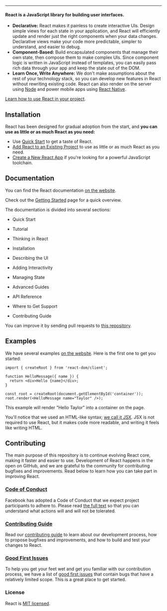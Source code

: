 ____
#### React is a JavaScript library for building user interfaces.

- **Declarative:** React makes it painless to create interactive UIs. Design simple views for each state in your application, and React will efficiently update and render just the right components when your data changes. Declarative views make your code more predictable, simpler to understand, and easier to debug.
- **Component-Based:**  Build encapsulated components that manage their own state, then compose them to make complex UIs. Since component logic is written in JavaScript instead of templates, you can easily pass rich data through your app and keep the state out of the DOM.
- **Learn Once, Write Anywhere:**  We don't make assumptions about the rest of your technology stack, so you can develop new features in React without rewriting existing code. React can also render on the server using [Node](https://nodejs.org/en) and power mobile apps using [React Native]().

[Learn how to use React in your project]().

## **Installation**

React has been designed for gradual adoption from the start, and **you can use as little or as much React as you need:**

- Use [Quick Start]() to get a taste of React.
- [Add React to an Existing Project]() to use as little or as much React as you need.
- [Create a New React App]() if you're looking for a powerful JavaScript toolchain.

## **Documentation**

You can find the React documentation [on the website]().

Check out the [Getting Started]() page for a quick overview.

The documentation is divided into several sections:
- Quick Start

- Tutorial

- Thinking in React

- Installation

- Describing the UI

- Adding Interactivity

- Managing State

- Advanced Guides

- API Reference

- Where to Get Support

- Contributing Guide

You can improve it by sending pull requests to [this repository]().

## **Examples**

We have several examples [on the website](). Here is the first one to get you started:

```
import { createRoot } from 'react-dom/client';

function HelloMessage({ name }) {
  return <div>Hello {name}</div>;
}

const root = createRoot(document.getElementById('container'));
root.render(<HelloMessage name="Taylor" />);
```

This example will render "Hello Taylor" into a container on the page.

You'll notice that we used an HTML-like syntax; [we call it JSX](). JSX is not required to use React, but it makes code more readable, and writing it feels like writing HTML.

## **Contributing**

The main purpose of this repository is to continue evolving React core, making it faster and easier to use. Development of React happens in the open on GitHub, and we are grateful to the community for contributing bugfixes and improvements. Read below to learn how you can take part in improving React.

### [Code of Conduct]()

Facebook has adopted a Code of Conduct that we expect project participants to adhere to. Please read [the full text]() so that you can understand what actions will and will not be tolerated.

### [Contributing Guide]()

Read our [contributing guide]() to learn about our development process, how to propose bugfixes and improvements, and how to build and test your changes to React.

### [Good First Issues]()

To help you get your feet wet and get you familiar with our contribution process, we have a list of [good first issues]() that contain bugs that have a relatively limited scope. This is a great place to get started.

### License

React is [MIT licensed]().